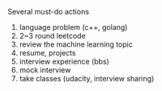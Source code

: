 Several must-do actions
1) language problem (c++, golang)
2) 2~3 round leetcode
3) review the machine learning topic 
4) resume, projects
5) interview experience (bbs)
6) mock interview
7) take classes (udacity, interview sharing)
